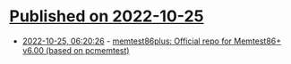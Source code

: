 # [Published on 2022-10-25](index.md)

* [2022-10-25, 06:20:26](https://lobste.rs/s/irajov/memtest86plus_official_repo_for) - [memtest86plus: Official repo for Memtest86+ v6.00 (based on pcmemtest)](https://github.com/memtest86plus/memtest86plus)

